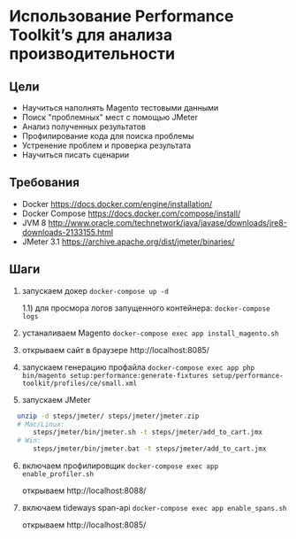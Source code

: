 # Использование Performance Toolkit’s для анализа производительности

## Цели
* Научиться наполнять Magento тестовыми данными​
* Поиск "проблемных" мест​ с помощью  JMeter
* Анализ полученных результатов​
* Профилирование кода для поиска проблемы​
* Устренение проблем и проверка результата​
* Научиться писать сценарии

## Требования

* Docker https://docs.docker.com/engine/installation/ 
* Docker Compose https://docs.docker.com/compose/install/
* JVM 8 http://www.oracle.com/technetwork/java/javase/downloads/jre8-downloads-2133155.html
* JMeter 3.1 https://archive.apache.org/dist/jmeter/binaries/

## Шаги

1) запускаем докер
```docker-compose up -d```

    1.1) для просмора логов запущенного контейнера: ```docker-compose logs```

2) устаналиваем Magento 
```docker-compose exec app install_magento.sh```

3) открываем сайт в браузере http://localhost:8085/

4) запускаем генерацию  профайла
  ```docker-compose exec app php bin/magento setup:performance:generate-fixtures setup/performance-toolkit/profiles/ce/small.xml```

5) запускаем JMeter
  ```bash
    unzip -d steps/jmeter/ steps/jmeter/jmeter.zip
    # Mac/Linux:
        steps/jmeter/bin/jmeter.sh -t steps/jmeter/add_to_cart.jmx
    # Win:
        steps/jmeter/bin/jmeter.bat -t steps/jmeter/add_to_cart.jmx
  ```

6) включаем профилировщик
   ```docker-compose exec app enable_profiler.sh```

   открываем http://localhost:8088/

7) включаем tideways span-api
   ```docker-compose exec app enable_spans.sh```

   открываем http://localhost:8085/
